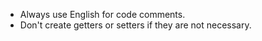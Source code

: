 + Always use English for code comments.
+ Don't create getters or setters if they are not necessary.

